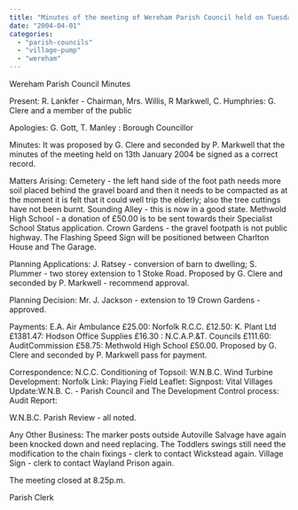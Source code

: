 ```yaml
---
title: "Minutes of the meeting of Wereham Parish Council held on Tuesday 9th March 2004"
date: "2004-04-01"
categories: 
  - "parish-councils"
  - "village-pump"
  - "wereham"
---
```


Wereham Parish Council Minutes

Present: R. Lankfer - Chairman, Mrs. Willis, R Markwell, C. Humphries: G. Clere and a member of the public

Apologies: G. Gott, T. Manley : Borough Councillor

Minutes: It was proposed by G. Clere and seconded by P. Markwell that the minutes of the meeting held on 13th January 2004 be signed as a correct record.

Matters Arising: Cemetery - the left hand side of the foot path needs more soil placed behind the gravel board and then it needs to be compacted as at the moment it is felt that it could well trip the elderly; also the tree cuttings have not been burnt. Sounding Alley - this is now in a good state. Methwold High School - a donation of £50.00 is to be sent towards their Specialist School Status application. Crown Gardens - the gravel footpath is not public highway. The Flashing Speed Sign will be positioned between Charlton House and The Garage.

Planning Applications: J. Ratsey - conversion of barn to dwelling; S. Plummer - two storey extension to 1 Stoke Road. Proposed by G. Clere and seconded by P. Markwell - recommend approval.

Planning Decision: Mr. J. Jackson - extension to 19 Crown Gardens - approved.

Payments: E.A. Air Ambulance £25.00: Norfolk R.C.C. £12.50: K. Plant Ltd £1381.47: Hodson Office Supplies £16.30 : N.C.A.P.&T. Councils £111.60: AuditCommission £58.75: Methwold High School £50.00. Proposed by G. Clere and seconded by P. Markwell pass for payment.

Correspondence: N.C.C. Conditioning of Topsoil: W.N.B.C. Wind Turbine Development: Norfolk Link: Playing Field Leaflet: Signpost: Vital Villages Update:W.N.B. C. - Parish Council and The Development Control process: Audit Report:

W.N.B.C. Parish Review - all noted.

Any Other Business: The marker posts outside Autoville Salvage have again been knocked down and need replacing. The Toddlers swings still need the modification to the chain fixings - clerk to contact Wickstead again. Village Sign - clerk to contact Wayland Prison again.

The meeting closed at 8.25p.m.

Parish Clerk
